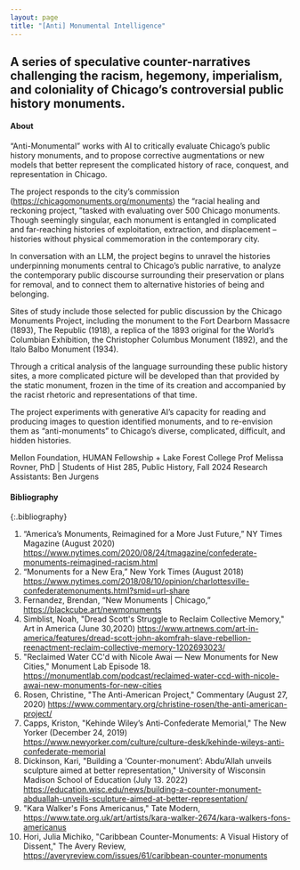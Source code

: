 ```yaml
---
layout: page
title: "[Anti] Monumental Intelligence"
---
```

A series of speculative counter-narratives challenging the racism, hegemony, imperialism, and coloniality of Chicago’s controversial public history monuments.
---

#### About
>
“Anti-Monumental” works with AI to critically evaluate Chicago’s public history
monuments, and to propose corrective augmentations or new models that better
represent the complicated history of race, conquest, and representation in Chicago.
>
The project responds to the city’s commission (https://chicagomonuments.org/monuments)
the “racial healing and reckoning project, ”tasked with evaluating over 500 Chicago monuments. 
Though seemingly singular, each monument is entangled in complicated and far-reaching histories 
of exploitation, extraction, and displacement – histories without physical commemoration in the
contemporary city.
>
In conversation with an LLM, the project begins to unravel the histories underpinning monuments
central to Chicago’s public narrative, to analyze the contemporary public discourse surrounding
their preservation or plans for removal, and to connect them to alternative histories of being and belonging.
>
Sites of study include those selected for public discussion by the Chicago Monuments Project, including the monument to the Fort Dearborn Massacre (1893), The Republic (1918), a replica of the 1893 original for the World’s Columbian Exhibition, the Christopher Columbus Monument (1892), and the Italo Balbo Monument (1934).
>
Through a critical analysis of the language surrounding these public history sites, a more complicated picture will be developed than that provided by the static monument, frozen in the time of its creation and accompanied by the racist rhetoric and representations of that time. 
>
The project experiments with generative AI’s capacity for reading and producing images to question identified
monuments, and to re-envision them as “anti-monuments” to Chicago’s diverse, complicated, difficult,
and hidden histories.
>
Mellon Foundation, HUMAN Fellowship + Lake Forest College
Prof Melissa Rovner, PhD | Students of Hist 285, Public History, Fall 2024 
Research Assistants: Ben Jurgens

#### Bibliography
{:.bibliography}
1. “America’s Monuments, Reimagined for a More Just Future,” NY Times
Magazine (August 2020) https://www.nytimes.com/2020/08/24/tmagazine/confederate-monuments-reimagined-racism.html
2. “Monuments for a New Era,” New York Times (August 2018) https://www.nytimes.com/2018/08/10/opinion/charlottesville-confederatemonuments.html?smid=url-share
3. Fernandez, Brendan, “New Monuments | Chicago,” https://blackcube.art/newmonuments
4. Simblist, Noah, "Dread Scott's Struggle to Reclaim Collective Memory," Art in America (June 30,2020) https://www.artnews.com/art-in-america/features/dread-scott-john-akomfrah-slave-rebellion-reenactment-reclaim-collective-memory-1202693023/
5. "Reclaimed Water CC'd with Nicole Awai — New Monuments for New Cities," Monument Lab Episode 18. https://monumentlab.com/podcast/reclaimed-water-ccd-with-nicole-awai-new-monuments-for-new-cities
6. Rosen, Christine, "The Anti-American Project," Commentary (August 27, 2020) https://www.commentary.org/christine-rosen/the-anti-american-project/
7. Capps, Kriston, "Kehinde Wiley’s Anti-Confederate Memorial," The New Yorker (December 24, 2019) https://www.newyorker.com/culture/culture-desk/kehinde-wileys-anti-confederate-memorial
8. Dickinson, Kari, "Building a ‘Counter-monument’: Abdu’Allah unveils sculpture aimed at better representation," University of Wisconsin Madison School of Education (July 13. 2022) https://education.wisc.edu/news/building-a-counter-monument-abduallah-unveils-sculpture-aimed-at-better-representation/
9. "Kara Walker's Fons Americanus," Tate Modern, https://www.tate.org.uk/art/artists/kara-walker-2674/kara-walkers-fons-americanus
10. Hori, Julia Michiko, "Caribbean Counter-Monuments: A Visual History of Dissent," The Avery Review, https://averyreview.com/issues/61/caribbean-counter-monuments
